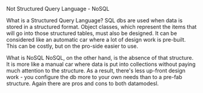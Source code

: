 Not Structured Query Language - NoSQL

What is a Structured Query Language?
SQL dbs are used when data is stored in a structured format. Object classes, which represent the items that will go into those structured tables, must also be designed. It can be considered like an automatic car where a lot of design work is pre-built. This can be costly, but on the pro-side easier to use.

What is NoSQL
NoSQL, on the other hand, is the absence of that structure. It is more like a manual car where data is put into collections without paying much attention to the structure. As a result, there's less up-front design work - you configure the db more to your own needs than to a pre-fab structure. Again there are pros and cons to both datamodesl.
